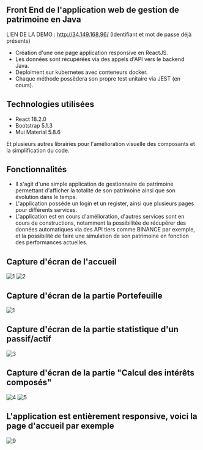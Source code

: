 ## Front End de l'application web de gestion de patrimoine en Java

LIEN DE LA DEMO : http://34.149.168.96/ (Identifiant et mot de passe déjà présents)

- Création d'une one page application responsive en ReactJS.
- Les données sont récupérées via des appels d'API vers le backend Java.
- Deploiment sur kubernetes avec conteneurs docker.
- Chaque méthode possèdera son propre test unitaire via JEST (en cours).

## Technologies utilisées
- React 18.2.0
- Bootstrap 5.1.3
- Mui Material 5.8.6

Et plusieurs autres librairies pour l'amélioration visuelle des composants et la simplification du code.

## Fonctionnalités

- Il s'agit d'une simple application de gestionnaire de patrimoine permettant d'afficher la totalité de son patrimoine ainsi que son évolution dans le temps.
- L'application posséde un login et un register, ainsi que plusieurs pages pour différents services.
- L'application est en cours d'amélioration, d'autres services sont en cours de constructions, notamment la possibilitée de récupérer des données automatiques via des API tiers comme BINANCE par exemple, et la possibilité de faire une simulation de son patrimoine en fonction des performances actuelles.

## Capture d'écran de l'accueil 

![1](https://user-images.githubusercontent.com/107629615/191553934-90efb873-f9de-4abc-9dc3-5f1e217909af.PNG)
![2](https://user-images.githubusercontent.com/107629615/191553945-3cfbf1f6-1978-44b9-9851-0dea7730d679.PNG)


## Capture d'écran de la partie Portefeuille

![1](https://user-images.githubusercontent.com/107629615/181916823-d98efe9b-5690-4a54-bb05-625b07ff2676.PNG)


## Capture d'écran de la partie statistique d'un passif/actif

![3](https://user-images.githubusercontent.com/107629615/191554034-703f0cc1-53a8-4dde-a9ce-f30cbb7142c7.PNG)


## Capture d'écran de la partie "Calcul des intérêts composés" 

![4](https://user-images.githubusercontent.com/107629615/191554303-2a4b68a5-909f-42ee-9e20-fe0c5c2ab165.PNG)
![5](https://user-images.githubusercontent.com/107629615/191554306-90f697f8-5ddf-4324-9b42-e7cbbcbe23be.PNG)

## L'application est entièrement responsive, voici la page d'accueil par exemple

![9](https://user-images.githubusercontent.com/107629615/191554544-0eddf5df-d03d-4cce-b60b-40d91ddbe279.PNG)


